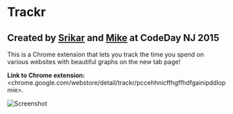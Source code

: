 # Trackr
## Created by [Srikar](http://srikarg.github.io/) and [Mike](https://twitter.com/msosa2334) at CodeDay NJ 2015

This is a Chrome extension that lets you track the time you spend on various websites with beautiful graphs on the new tab page!

**Link to Chrome extension:** <chrome.google.com/webstore/detail/trackr/pccehhnicffhgffhdfgainipddlopmie>.

![Screenshot](https://lh6.googleusercontent.com/_debv1R_3ELujEwnQwh8bhv5sFENtVPadx8X2FxYWvdSNXGlevud_gJGtKjt5q9FUn8rLR3Ljfk=s640-h400-e365-rw)
